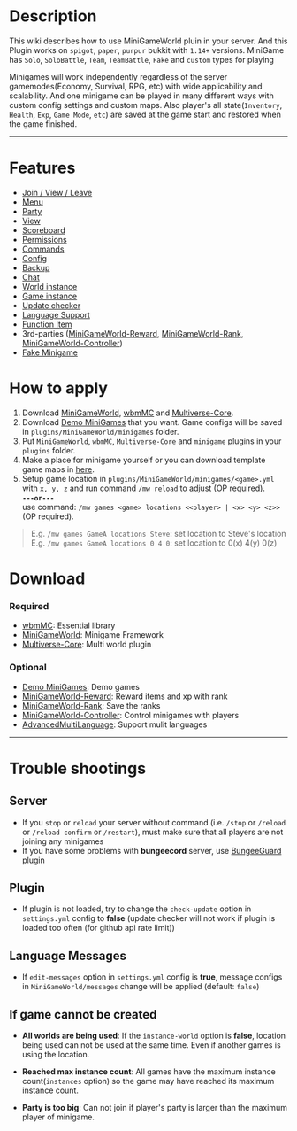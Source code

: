 # Description
This wiki describes how to use MiniGameWorld pluin in your server. And this Plugin works on `spigot`, `paper`, `purpur` bukkit with `1.14+` versions. MiniGame has `Solo`, `SoloBattle`, `Team`, `TeamBattle`, `Fake` and `custom` types for playing

Minigames will work independently regardless of the server gamemodes(Economy, Survival, RPG, etc) with wide applicability and scalability. And one minigame can be played in many different ways with custom config settings and custom maps. Also player's all state(`Inventory`, `Health`, `Exp`, `Game Mode`, `etc`) are saved at the game start and restored when the game finished.

---

# Features

- [Join / View / Leave]
- [Menu]
- [Party]
- [View]
- [Scoreboard]
- [Permissions]
- [Commands]
- [Config]
- [Backup]
- [Chat]
- [World instance]
- [Game instance]
- [Update checker]
- [Language Support]
- [Function Item]
- 3rd-parties ([MiniGameWorld-Reward], [MiniGameWorld-Rank], [MiniGameWorld-Controller])
- [Fake Minigame]



# How to apply
1. Download [MiniGameWorld], [wbmMC] and [Multiverse-Core].
2. Download [Demo MiniGames] that you want. Game configs will be saved in `plugins/MiniGameWorld/minigames` folder.
3. Put `MiniGameWorld`, `wbmMC`, `Multiverse-Core` and `minigame` plugins in your `plugins` folder.
4. Make a place for minigame yourself or you can download template game maps in [here](https://github.com/MiniGameWorlds/MiniGameWorld-Test-Server).
5. Setup game location in `plugins/MiniGameWorld/minigames/<game>.yml` with `x, y, z` and run command `/mw reload` to adjust (OP required).  
**`---or---`**  
use command: `/mw games <game> locations <<player> | <x> <y> <z>>` (OP required).
> E.g. `/mw games GameA locations Steve`: set location to Steve's location  
> E.g. `/mw games GameA locations 0 4 0`: set location to 0(x) 4(y) 0(z)



# Download
### Required
- [wbmMC]: Essential library
- [MiniGameWorld]: Minigame Framework
- [Multiverse-Core]: Multi world plugin
### Optional
- [Demo MiniGames]: Demo games
- [MiniGameWorld-Reward]: Reward items and xp with rank
- [MiniGameWorld-Rank]: Save the ranks
- [MiniGameWorld-Controller]: Control minigames with players
- [AdvancedMultiLanguage]: Support mulit languages


---

# Trouble shootings
## Server
- If you `stop` or `reload` your server without command (i.e. `/stop` or `/reload` or `/reload confirm` or `/restart`), must make sure that all players are not joining any minigames
- If you have some problems with **bungeecord** server, use [BungeeGuard] plugin

## Plugin
- If plugin is not loaded, try to change the `check-update` option in `settings.yml` config to **false** (update checker will not work if plugin is loaded too often (for github api rate limit))

## Language Messages
- If `edit-messages` option in `settings.yml` config is **true**, message configs in `MiniGameWorld/messages` change will be applied (default: `false`)

## If game cannot be created
- **All worlds are being used**: If the `instance-world` option is **false**, location being used can not be used at the same time. Even if another games is using the location.

- **Reached max instance count**: All games have the maximum instance count(`instances` option) so the game may have reached its maximum instance count.

- **Party is too big**: Can not join if player's party is larger than the maximum player of minigame.


[MiniGameWorld]: https://github.com/MiniGameWorlds/MiniGameWorld/releases
[wbmMC]: https://github.com/etc-repo/wbmMC/releases
[Multiverse-Core]: https://www.spigotmc.org/resources/multiverse-core.390/
[MiniGameWorld-Reward]: https://github.com/MiniGameWorlds/MiniGameWorld-Reward/releases
[MiniGameWorld-Rank]: https://github.com/MiniGameWorlds/MiniGameWorld-Rank/releases
[MiniGameWorld-Controller]: https://github.com/MiniGameWorlds/MiniGameWorld-Controller/releases
[Demo MiniGames]: https://github.com/MiniGameWorlds/AllMiniGames
[Commands]: commands.md
[Third-Parties]: https://github.com/MiniGameWorlds
[Join / View / Leave]: how-to-join-leave.md
[Youtube: User Tutorial]: https://youtu.be/sE0vaj0xM8Q
[Config]: config.md
[Permissions]: permissions.md
[Party]: party.md
[Backup]: backup.md
[Chat]: chat.md
[Game instance]: game-instance.md
[World instance]: world-instance.md
[Update checker]: update-checker.md
[View]: view.md
[Menu]: menu.md
[Scoreboard]: scoreboard.md
[Language Support]: language-support.md
[Function Item]: function-item.md
[Fake Minigame]: fake-minigame.md
[MiniGameWorld-Reward]: https://github.com/MiniGameWorlds/MiniGameWorld-Reward
[MiniGameWorld-Rank]: https://github.com/MiniGameWorlds/MiniGameWorld-Rank
[MiniGameWorld-Controller]: https://github.com/MiniGameWorlds/MiniGameWorld-Controller
[AdvancedMultiLanguage]: https://www.spigotmc.org/resources/advanced-multi-language.21338/
[BungeeGuard]: https://www.spigotmc.org/resources/bungeeguard.79601/
